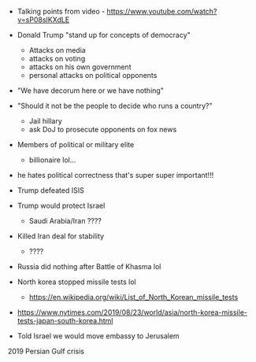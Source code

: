 - Talking points from video - https://www.youtube.com/watch?v=sP08sIKXdLE

- Donald Trump "stand up for concepts of democracy"
	- Attacks on media
	- attacks on voting
	- attacks on his own government
	- personal attacks on political opponents
- "We have decorum here or we have nothing"
- "Should it not be the people to decide who runs a country?"
	- Jail hillary
	- ask DoJ to prosecute opponents on fox news
- Members of political or military elite
	- billionaire lol...
- he hates political correctness that's super super important!!!
- Trump defeated ISIS
- Trump would protect Israel
	- Saudi Arabia/Iran ????
- Killed Iran deal for stability
	- ????
- Russia did nothing after Battle of Khasma lol
- North korea stopped missile tests lol
	- https://en.wikipedia.org/wiki/List_of_North_Korean_missile_tests
- https://www.nytimes.com/2019/08/23/world/asia/north-korea-missile-tests-japan-south-korea.html
- Told Israel we would move embassy to Jerusalem







 2019 Persian Gulf crisis